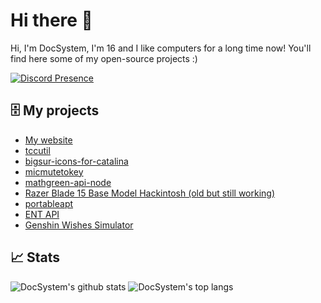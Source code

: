 # Hi there 👋

Hi, I'm DocSystem, I'm 16 and I like computers for a long time now! You'll find here some of my open-source projects :)

[![Discord Presence](https://lanyard.cnrad.dev/api/375259454465245185)](https://discord.com/users/375259454465245185)

## 🗄 My projects

* [My website](https://docsystem.xyz/)
* [tccutil](https://github.com/DocSystem/tccutil/)
* [bigsur-icons-for-catalina](https://github.com/DocSystem/bigsur-icons-for-catalina/)
* [micmutetokey](https://github.com/DocSystem/micmutetokey/)
* [mathgreen-api-node](https://github.com/DocSystem/mathgreen-api-node/)
* [Razer Blade 15 Base Model Hackintosh (old but still working)](https://github.com/DocSystem/razerbladehackintosh/)
* [portableapt](https://github.com/DocSystem/portableapt/)
* [ENT API](https://github.com/DocSystem/entapi/)
* [Genshin Wishes Simulator](https://github.com/DocSystem/GenshinVoeuxSim/)

## 📈 Stats

![DocSystem's github stats](https://github-readme-stats.vercel.app/api?username=DocSystem&show_icons=true&theme=dark&hide_border=true)
![DocSystem's top langs](https://github-readme-stats.vercel.app/api/top-langs/?username=DocSystem&layout=compact&theme=dark&hide_border=true)
